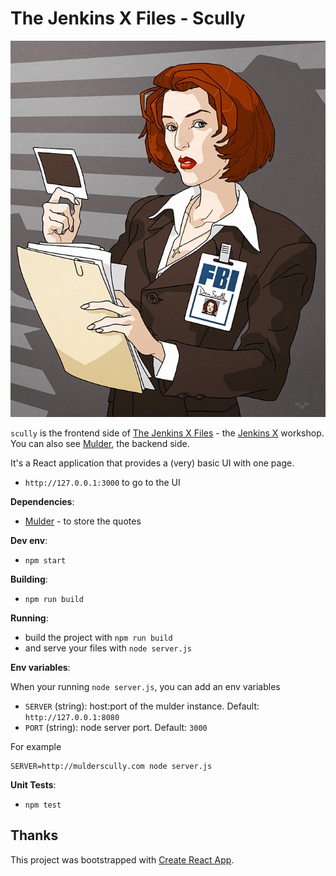 # The Jenkins X Files - Scully

<div style="text-align:center"><img src ="doc/dana_scully.jpg" /></div>

`scully` is the frontend side of [The Jenkins X Files](https://the-jenkins-x-files.github.io/) - the [Jenkins X](https://jenkins-x.io/) workshop. You can also see [Mulder](https://github.com/the-jenkins-x-files/mulder), the backend side.

It's a React application that provides a (very) basic UI with one page.

- `http://127.0.0.1:3000` to go to the UI

**Dependencies**:

- [Mulder](https://github.com/the-jenkins-x-files/mulder) - to store the quotes

**Dev env**:

- `npm start`

**Building**:

- `npm run build`

**Running**:

- build the project with `npm run build`
- and serve your files with `node server.js`

**Env variables**:

When your running `node server.js`, you can add an env variables

- `SERVER` (string): host:port of the mulder instance. Default: `http://127.0.0.1:8080`
- `PORT` (string): node server port. Default: `3000`

For example

```
SERVER=http://mulderscully.com node server.js
```

**Unit Tests**:

- `npm test`

## Thanks

This project was bootstrapped with [Create React App](https://github.com/facebook/create-react-app).
